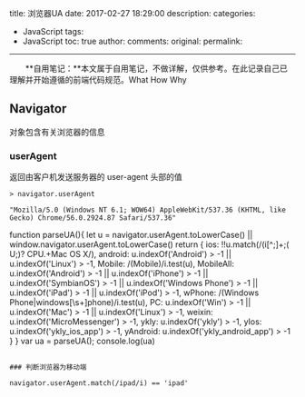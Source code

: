 ﻿title: 浏览器UA
date: 2017-02-27 18:29:00
description: 
categories:
- JavaScript
tags:
- JavaScript
toc: true
author:
comments:
original:
permalink: 
---
　　**自用笔记：**本文属于自用笔记，不做详解，仅供参考。在此记录自己已理解并开始遵循的前端代码规范。What How Why
<!-- more -->
## Navigator
对象包含有关浏览器的信息

### userAgent
返回由客户机发送服务器的 user-agent 头部的值
```
> navigator.userAgent

"Mozilla/5.0 (Windows NT 6.1; WOW64) AppleWebKit/537.36 (KHTML, like Gecko) Chrome/56.0.2924.87 Safari/537.36"
```
function parseUA(){
  let u = navigator.userAgent.toLowerCase() || window.navigator.userAgent.toLowerCase()
  return {
    ios: !!u.match(/\(i[^;]+;( U;)? CPU.+Mac OS X/),
    android: u.indexOf('Android') > -1 || u.indexOf('Linux') > -1,
    Mobile: /(Mobile)/i.test(u),
    MobileAll: u.indexOf('Android') > -1 || u.indexOf('iPhone') > -1 || u.indexOf('SymbianOS') > -1 || u.indexOf('Windows Phone') > -1 || u.indexOf('iPad') > -1 || u.indexOf('iPod') > -1,
    wPhone: /(Windows Phone|windows[\s+]phone)/i.test(u),
    PC: u.indexOf('Win') > -1 || u.indexOf('Mac') > -1 || u.indexOf('Linux') > -1,
    weixin: u.indexOf('MicroMessenger') > -1,
    ykly: u.indexOf('ykly') > -1,
    yIos: u.indexOf('ykly_ios_app') > -1,
    yAndroid: u.indexOf('ykly_android_app') > -1
  }
}
var ua = parseUA();
console.log(ua)
```

### 判断浏览器为移动端
```
<script type="text/javascript">
    browserRedirect();  
    function browserRedirect(){
        var sUA = navigator.userAgent.toLowerCase();
        var bIsIpad = sUA.match(/ipad/i) == 'ipad';
        var bIsIphoneOs =  sUA.match(/iphone os/i) == 'iphone os';
        var bIsMidp = sUA.match(/midp/i) == 'midp';
        var bIsUc7 = sUA.match(/rv:1.2.3.4/i) == 'rv:1.2.3.4';
        var bIsUc = sUA.match(/ucweb/i) == 'ucweb';
        var bIsAndroid = sUA.match(/android/i) == 'android';
        var bIsCE = sUA.match(/windows ce/i) == 'windows ce';
        var bIsWM = sUA.match(/windows mobile/i) == 'windows mobile';

        if(bIsIpad || bIsIphoneOs || bIsMidp || bIsUc7 || bIsUc || bIsAndroid || bIsCE || bIsWM){
            console.log('phone');
        }else{
            console.log('PC');
            return 1;
        }
    }
</script>
```
navigator.userAgent.match(/ipad/i) == 'ipad'